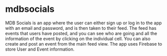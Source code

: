 # mdbsocials
MDB Socials is an app where the user can either sign up or log in to the app with an email and password, and is then taken to their feed. The feed has events that users have posted, and you can see who are going and all the information of the event by clicking on the individual cell. You can also create and post an event from the main feed view. The app uses Firebase to store User and Event information.
